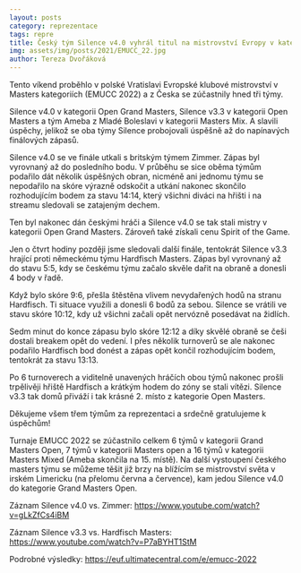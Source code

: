 ```yaml
---
layout: posts
category: reprezentace
tags: repre
title: Český tým Silence v4.0 vyhrál titul na mistrovství Evropy v kategorii Grand Masters Open! V kategorii Masters Open skončili Silence v3.3 druzí
img: assets/img/posts/2021/EMUCC_22.jpg
author: Tereza Dvořáková
---
```


Tento víkend proběhlo v polské Vratislavi Evropské klubové mistrovství v Masters kategoriích (EMUCC 2022) a z Česka se zúčastnily hned tři týmy. 

Silence v4.0 v kategorii Open Grand Masters, Silence v3.3 v kategorii Open Masters a tým Ameba z Mladé Boleslavi v kategorii Masters Mix. A slavili úspěchy, jelikož se oba týmy Silence probojovali úspěšně až do napínavých finálových zápasů. 

Silence v4.0 se ve finále utkali s britským týmem Zimmer. Zápas byl vyrovnaný až do posledního bodu. V průběhu se sice oběma týmům podařilo dát několik úspěšných obran, nicméně ani jednomu týmu se nepodařilo na skóre výrazně odskočit a utkání nakonec skončilo rozhodujícím bodem za stavu 14:14, který všichni diváci na hřišti i na streamu sledovali se zatajeným dechem. 

Ten byl nakonec dán českými hráči a Silence v4.0 se tak stali mistry v kategorii Open Grand Masters. Zároveň také získali cenu Spirit of the Game. 

Jen o čtvrt hodiny později jsme sledovali další finále, tentokrát Silence v3.3 hrající proti německému týmu Hardfisch Masters. Zápas byl vyrovnaný až do stavu 5:5, kdy se českému týmu začalo skvěle dařit na obraně a donesli 4 body v řadě. 

Když bylo skóre 9:6, přešla štěstěna vlivem nevydařených hodů na stranu Hardfisch. Ti situace využili a donesli 6 bodů za sebou. Silence se vrátili ve stavu skóre 10:12, kdy už všichni začali opět nervózně posedávat na židlích. 

Sedm minut do konce zápasu bylo skóre 12:12 a díky skvělé obraně se češi dostali breakem opět do vedení. I přes několik turnoverů se ale nakonec podařilo Hardfisch bod donést a zápas opět končil rozhodujícím bodem, tentokrát za stavu 13:13. 

Po 6 turnoverech a viditelně unavených hráčích obou týmů nakonec prošli trpělivěji hřiště Hardfisch a krátkým hodem do zóny se stali vítězi. Silence v3.3 tak domů přiváží i tak krásné 2. místo z kategorie Open Masters. 

Děkujeme všem třem týmům za reprezentaci a srdečně gratulujeme k úspěchům! 

Turnaje EMUCC 2022 se zúčastnilo celkem 6 týmů v kategorii Grand Masters Open, 7 týmů v kategorii Masters open a 16 týmů v kategorii Masters Mixed (Ameba skončila na 15. místě). Na další vystoupení českého masters týmu se můžeme těšit již brzy na blížícím se mistrovství světa v irském Limericku (na přelomu června a července), kam jedou Silence v4.0 do kategorie Grand Masters Open.  

Záznam Silence v4.0 vs. Zimmer: https://www.youtube.com/watch?v=gLkZfCs4iBM 

Záznam Silence v3.3 vs. Hardfisch Masters: https://www.youtube.com/watch?v=P7aBYHT1StM 

Podrobné výsledky: https://euf.ultimatecentral.com/e/emucc-2022
